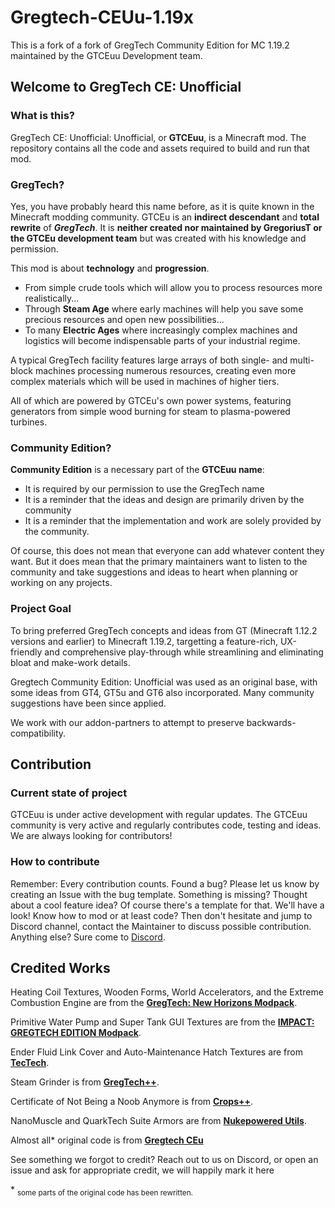 # Gregtech-CEUu-1.19x

This is a fork of a fork of GregTech Community Edition for MC 1.19.2 maintained by the GTCEuu Development team.

## Welcome to GregTech CE: Unofficial
### What is this?
GregTech CE: Unofficial: Unofficial, or **GTCEuu**, is a Minecraft mod. The repository contains all the code and assets required to build and run that mod.

### GregTech?
Yes, you have probably heard this name before, as it is quite known in the Minecraft modding community. GTCEu is an **indirect descendant** and **total rewrite** of _**GregTech**_.  It is **neither created nor maintained by GregoriusT or the GTCEu development team** but was created with his knowledge and permission.

This mod is about **technology** and **progression**.
* From simple crude tools which will allow you to process resources more realistically...
* Through **Steam Age** where early machines will help you save some precious resources and open new possibilities...
* To many **Electric Ages** where increasingly complex machines and logistics will become indispensable parts of your industrial regime.

A typical GregTech facility features large arrays of both single- and multi-block machines processing numerous resources, creating even more complex materials which will be used in machines of higher tiers.

All of which are powered by GTCEu's own power systems, featuring generators from simple wood burning for steam to plasma-powered turbines.

### Community Edition?
**Community Edition** is a necessary part of the **GTCEuu name**:
* It is required by our permission to use the GregTech name
* It is a reminder that the ideas and design are primarily driven by the community
* It is a reminder that the implementation and work are solely provided by the community.

Of course, this does not mean that everyone can add whatever content they want.  But it does mean that the primary maintainers want to listen to the community and take suggestions and ideas to heart when planning or working on any projects.

### Project Goal
To bring preferred GregTech concepts and ideas from GT (Minecraft 1.12.2 versions and earlier) to Minecraft 1.19.2, targetting a feature-rich, UX-friendly and comprehensive play-through while streamlining and eliminating bloat and make-work details.

Gregtech Community Edition: Unofficial was used as an original base, with some ideas from GT4, GT5u and GT6 also incorporated. Many community suggestions have been since applied.

We work with our addon-partners to attempt to preserve backwards-compatibility.

## Contribution
### Current state of project
GTCEuu is under active development with regular updates. The GTCEuu community is very active and regularly contributes code, testing and ideas.
We are always looking for contributors!

### How to contribute
Remember: Every contribution counts.
Found a bug? Please let us know by creating an Issue with the bug template.
Something is missing? Thought about a cool feature idea? Of course there's a template for that.  We'll have a look!
Know how to mod or at least code? Then don't hesitate and jump to Discord channel, contact the Maintainer to discuss possible contribution.
Anything else? Sure come to [Discord](https://discord.gg/bWSWuYvURP).

## Credited Works
Heating Coil Textures, Wooden Forms, World Accelerators, and the Extreme Combustion Engine are from the **[GregTech: New Horizons Modpack](https://www.curseforge.com/minecraft/modpacks/gt-new-horizons)**.

Primitive Water Pump and Super Tank GUI Textures are from the **[IMPACT: GREGTECH EDITION Modpack](https://gtimpact.space/)**.

Ender Fluid Link Cover and Auto-Maintenance Hatch Textures are from **[TecTech](https://github.com/Technus/TecTech)**.

Steam Grinder is from **[GregTech++](https://www.curseforge.com/minecraft/mc-mods/gregtech-gt-gtplusplus)**.

Certificate of Not Being a Noob Anymore is from **[Crops++](https://www.curseforge.com/minecraft/mc-mods/berries)**.

NanoMuscle and QuarkTech Suite Armors are from **[Nukepowered Utils](https://www.curseforge.com/minecraft/mc-mods/nukepowered-utils)**.

Almost all\* original code is from **[Gregtech CEu](https://www.curseforge.com/minecraft/mc-mods/gregtech-ce-unofficial)**

See something we forgot to credit? Reach out to us on Discord, or open an issue and ask for appropriate credit, we will happily mark it here

\* <sub>some parts of the original code has been rewritten.</sub>
